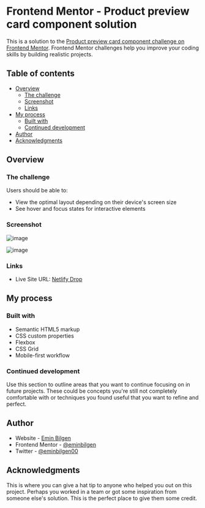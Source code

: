 # Frontend Mentor - Product preview card component solution

This is a solution to the [Product preview card component challenge on Frontend Mentor](https://www.frontendmentor.io/challenges/product-preview-card-component-GO7UmttRfa). Frontend Mentor challenges help you improve your coding skills by building realistic projects. 

## Table of contents

- [Overview](#overview)
  - [The challenge](#the-challenge)
  - [Screenshot](#screenshot)
  - [Links](#links)
- [My process](#my-process)
  - [Built with](#built-with)
  - [Continued development](#continued-development)
- [Author](#author)
- [Acknowledgments](#acknowledgments)


## Overview

### The challenge

Users should be able to:

- View the optimal layout depending on their device's screen size
- See hover and focus states for interactive elements

### Screenshot

![image](https://user-images.githubusercontent.com/46069858/189781588-8236e151-d387-4f37-ac45-014ab1a3f6b2.png)

![image](https://user-images.githubusercontent.com/46069858/189781493-b2ff2ee5-b0db-4cd4-b532-d2d087b1523b.png)


### Links

- Live Site URL: [Netlify Drop](https://aquamarine-dusk-e3e1c2.netlify.app/)

## My process

### Built with

- Semantic HTML5 markup
- CSS custom properties
- Flexbox
- CSS Grid
- Mobile-first workflow

### Continued development

Use this section to outline areas that you want to continue focusing on in future projects. These could be concepts you're still not completely comfortable with or techniques you found useful that you want to refine and perfect.

## Author

- Website - [Emin Bilgen](https://eminbilgen.github.io)
- Frontend Mentor - [@eminbilgen](https://www.frontendmentor.io/profile/eminbilgen)
- Twitter - [@eminbilgen00](https://www.twitter.com/eminbilgen00)


## Acknowledgments

This is where you can give a hat tip to anyone who helped you out on this project. Perhaps you worked in a team or got some inspiration from someone else's solution. This is the perfect place to give them some credit.
